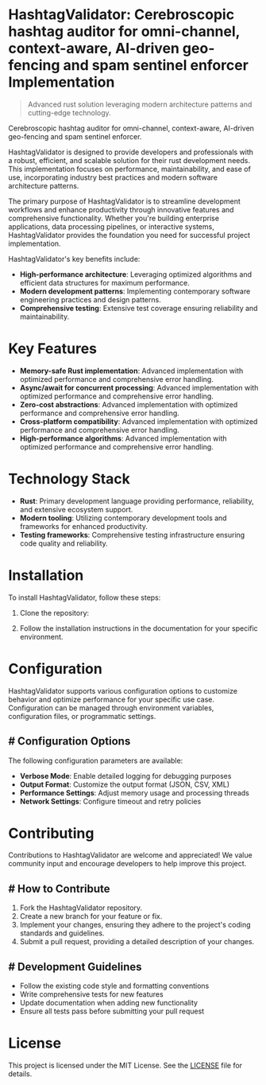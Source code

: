<!-- fallback_HashtagValidator_20250810002844_72699 -->

# HashtagValidator: Cerebroscopic hashtag auditor for omni-channel, context-aware, AI-driven geo-fencing and spam sentinel enforcer Implementation
> Advanced rust solution leveraging modern architecture patterns and cutting-edge technology.

Cerebroscopic hashtag auditor for omni-channel, context-aware, AI-driven geo-fencing and spam sentinel enforcer.

HashtagValidator is designed to provide developers and professionals with a robust, efficient, and scalable solution for their rust development needs. This implementation focuses on performance, maintainability, and ease of use, incorporating industry best practices and modern software architecture patterns.

The primary purpose of HashtagValidator is to streamline development workflows and enhance productivity through innovative features and comprehensive functionality. Whether you're building enterprise applications, data processing pipelines, or interactive systems, HashtagValidator provides the foundation you need for successful project implementation.

HashtagValidator's key benefits include:

* **High-performance architecture**: Leveraging optimized algorithms and efficient data structures for maximum performance.
* **Modern development patterns**: Implementing contemporary software engineering practices and design patterns.
* **Comprehensive testing**: Extensive test coverage ensuring reliability and maintainability.

# Key Features

* **Memory-safe Rust implementation**: Advanced implementation with optimized performance and comprehensive error handling.
* **Async/await for concurrent processing**: Advanced implementation with optimized performance and comprehensive error handling.
* **Zero-cost abstractions**: Advanced implementation with optimized performance and comprehensive error handling.
* **Cross-platform compatibility**: Advanced implementation with optimized performance and comprehensive error handling.
* **High-performance algorithms**: Advanced implementation with optimized performance and comprehensive error handling.

# Technology Stack

* **Rust**: Primary development language providing performance, reliability, and extensive ecosystem support.
* **Modern tooling**: Utilizing contemporary development tools and frameworks for enhanced productivity.
* **Testing frameworks**: Comprehensive testing infrastructure ensuring code quality and reliability.

# Installation

To install HashtagValidator, follow these steps:

1. Clone the repository:


2. Follow the installation instructions in the documentation for your specific environment.

# Configuration

HashtagValidator supports various configuration options to customize behavior and optimize performance for your specific use case. Configuration can be managed through environment variables, configuration files, or programmatic settings.

## # Configuration Options

The following configuration parameters are available:

* **Verbose Mode**: Enable detailed logging for debugging purposes
* **Output Format**: Customize the output format (JSON, CSV, XML)
* **Performance Settings**: Adjust memory usage and processing threads
* **Network Settings**: Configure timeout and retry policies

# Contributing

Contributions to HashtagValidator are welcome and appreciated! We value community input and encourage developers to help improve this project.

## # How to Contribute

1. Fork the HashtagValidator repository.
2. Create a new branch for your feature or fix.
3. Implement your changes, ensuring they adhere to the project's coding standards and guidelines.
4. Submit a pull request, providing a detailed description of your changes.

## # Development Guidelines

* Follow the existing code style and formatting conventions
* Write comprehensive tests for new features
* Update documentation when adding new functionality
* Ensure all tests pass before submitting your pull request

# License

This project is licensed under the MIT License. See the [LICENSE](https://github.com/laurindoisaac/HashtagValidator/blob/main/LICENSE) file for details.
